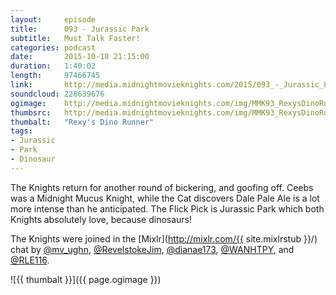 ```yaml
---
layout:     episode
title:      093 - Jurassic Park
subtitle:   Must Talk Faster!
categories: podcast
date:       2015-10-10 21:15:00
duration:   1:40:02
length:     97466745
link:       http://media.midnightmovieknights.com/2015/093_-_Jurassic_Park.m4a
soundcloud: 228639676
ogimage:    http://media.midnightmovieknights.com/img/MMK93_RexysDinoRunner-750x421.png
thumbsrc:   http://media.midnightmovieknights.com/img/MMK93_RexysDinoRunner-200x112.png
thumbalt:   "Rexy's Dino Runner"
tags:
- Jurassic
- Park
- Dinosaur
---
```

The Knights return for another round of bickering, and goofing off. Ceebs was a Midnight Mucus Knight, while the Cat discovers Dale Pale Ale is a lot more intense than he anticipated. The Flick Pick is Jurassic Park which both Knights absolutely love, because dinosaurs!

The Knights were joined in the [Mixlr](http://mixlr.com/{{ site.mixlrstub }}/) chat by [@mv_ughn](https://twitter.com/mv_ughn), [@RevelstokeJim](https://twitter.com/RevelstokeJim), [@dianae173](https://twitter.com/dianae173), [@WANHTPY](https://twitter.com/ComicNewb), and [@RLE116](https://twitter.com/RLE116).

![{{ thumbalt }}]({{ page.ogimage }})